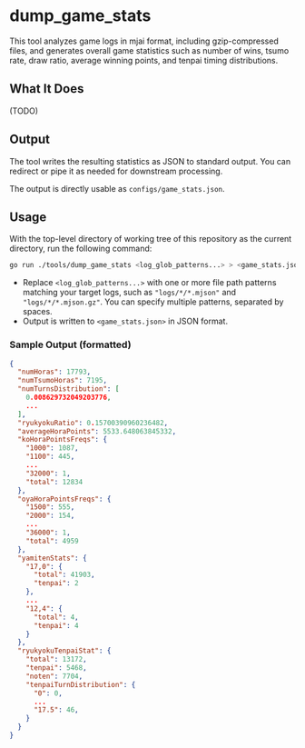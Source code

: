 # dump_game_stats

This tool analyzes game logs in mjai format, including gzip-compressed files, and generates overall game statistics such as number of wins, tsumo rate, draw ratio, average winning points, and tenpai timing distributions.

## What It Does

(TODO)

## Output

The tool writes the resulting statistics as JSON to standard output.
You can redirect or pipe it as needed for downstream processing.

The output is directly usable as `configs/game_stats.json`.

## Usage

With the top-level directory of working tree of this repository as the current directory, run the following command:

```sh
go run ./tools/dump_game_stats <log_glob_patterns...> > <game_stats.json>
```

- Replace `<log_glob_patterns...>` with one or more file path patterns matching your target logs, such as `"logs/*/*.mjson"` and `"logs/*/*.mjson.gz"`. You can specify multiple patterns, separated by spaces.
- Output is written to `<game_stats.json>` in JSON format.

### Sample Output (formatted)

```json
{
  "numHoras": 17793,
  "numTsumoHoras": 7195,
  "numTurnsDistribution": [
    0.008629732049203776,
    ...
  ],
  "ryukyokuRatio": 0.15700390960236482,
  "averageHoraPoints": 5533.648063845332,
  "koHoraPointsFreqs": {
    "1000": 1087,
    "1100": 445,
    ...
    "32000": 1,
    "total": 12834
  },
  "oyaHoraPointsFreqs": {
    "1500": 555,
    "2000": 154,
    ...
    "36000": 1,
    "total": 4959
  },
  "yamitenStats": {
    "17,0": {
      "total": 41903,
      "tenpai": 2
    },
    ...
    "12,4": {
      "total": 4,
      "tenpai": 4
    }
  },
  "ryukyokuTenpaiStat": {
    "total": 13172,
    "tenpai": 5468,
    "noten": 7704,
    "tenpaiTurnDistribution": {
      "0": 0,
      ...
      "17.5": 46,
    }
  }
}
```
